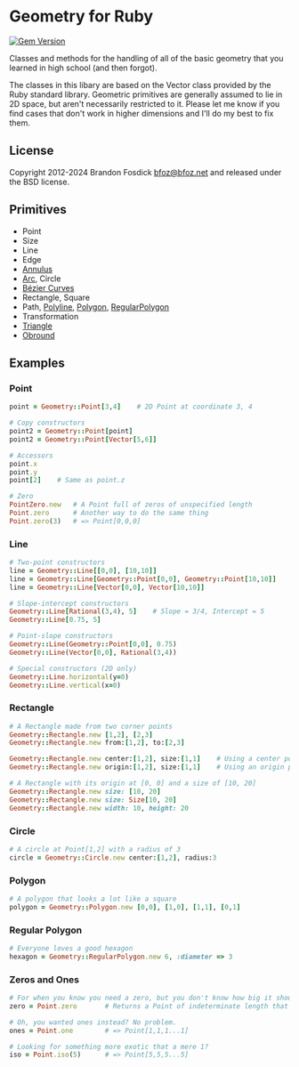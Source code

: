 Geometry for Ruby
=================

[![Gem Version](https://badge.fury.io/rb/geometry.svg)](http://badge.fury.io/rb/geometry)

Classes and methods for the handling of all of the basic geometry that you 
learned in high school (and then forgot).

The classes in this libary are based on the Vector class provided by the Ruby 
standard library. Geometric primitives are generally assumed to lie in 2D space,
but aren't necessarily restricted to it. Please let me know if you find cases 
that don't work in higher dimensions and I'll do my best to fix them.

License
-------

Copyright 2012-2024 Brandon Fosdick <bfoz@bfoz.net> and released under the BSD license.

Primitives
----------

- Point
- Size
- Line
- Edge
- [Annulus](http://en.wikipedia.org/wiki/Annulus_(mathematics))
- [Arc](http://en.wikipedia.org/wiki/Arc_(geometry)), Circle
- [Bézier Curves](http://en.wikipedia.org/wiki/Bézier_curve)
- Rectangle, Square
- Path, [Polyline](http://en.wikipedia.org/wiki/Polyline), [Polygon](http://en.wikipedia.org/wiki/Polygon), [RegularPolygon](http://en.wikipedia.org/wiki/Regular_polygon)
- Transformation
- [Triangle](http://en.wikipedia.org/wiki/Triangle)
- [Obround](http://en.wiktionary.org/wiki/obround)

Examples
--------

### Point
```ruby
point = Geometry::Point[3,4]    # 2D Point at coordinate 3, 4

# Copy constructors
point2 = Geometry::Point[point]
point2 = Geometry::Point[Vector[5,6]]

# Accessors
point.x
point.y
point[2]	# Same as point.z

# Zero
PointZero.new   # A Point full of zeros of unspecified length
Point.zero      # Another way to do the same thing
Point.zero(3)   # => Point[0,0,0]
```

### Line
```ruby
# Two-point constructors
line = Geometry::Line[[0,0], [10,10]]
line = Geometry::Line[Geometry::Point[0,0], Geometry::Point[10,10]]
line = Geometry::Line[Vector[0,0], Vector[10,10]]

# Slope-intercept constructors
Geometry::Line[Rational(3,4), 5]	# Slope = 3/4, Intercept = 5
Geometry::Line[0.75, 5]

# Point-slope constructors
Geometry::Line(Geometry::Point[0,0], 0.75)
Geometry::Line(Vector[0,0], Rational(3,4))

# Special constructors (2D only)
Geometry::Line.horizontal(y=0)
Geometry::Line.vertical(x=0)
```

### Rectangle
```ruby
# A Rectangle made from two corner points
Geometry::Rectangle.new [1,2], [2,3]
Geometry::Rectangle.new from:[1,2], to:[2,3]

Geometry::Rectangle.new center:[1,2], size:[1,1]	# Using a center point and a size
Geometry::Rectangle.new origin:[1,2], size:[1,1]	# Using an origin point and a size

# A Rectangle with its origin at [0, 0] and a size of [10, 20]
Geometry::Rectangle.new size: [10, 20]
Geometry::Rectangle.new size: Size[10, 20]
Geometry::Rectangle.new width: 10, height: 20
```

### Circle
```ruby
# A circle at Point[1,2] with a radius of 3
circle = Geometry::Circle.new center:[1,2], radius:3
```

### Polygon
```ruby
# A polygon that looks a lot like a square
polygon = Geometry::Polygon.new [0,0], [1,0], [1,1], [0,1]
```
### Regular Polygon
```ruby
# Everyone loves a good hexagon
hexagon = Geometry::RegularPolygon.new 6, :diameter => 3
```

### Zeros and Ones
```ruby
# For when you know you need a zero, but you don't know how big it should be
zero = Point.zero       # Returns a Point of indeterminate length that always compares equal to zero

# Oh, you wanted ones instead? No problem.
ones = Point.one        # => Point[1,1,1...1]

# Looking for something more exotic that a mere 1?
iso = Point.iso(5)      # => Point[5,5,5...5]
```
